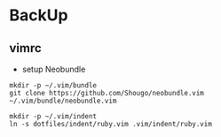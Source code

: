 # BackUp

## vimrc
- setup Neobundle

```
mkdir -p ~/.vim/bundle
git clone https://github.com/Shougo/neobundle.vim ~/.vim/bundle/neobundle.vim

mkdir -p ~/.vim/indent
ln -s dotfiles/indent/ruby.vim .vim/indent/ruby.vim
```


